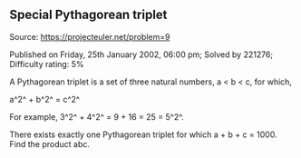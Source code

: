 Special Pythagorean triplet
---------------------------

Source: https://projecteuler.net/problem=9

Published on Friday, 25th January 2002, 06:00 pm; Solved by 221276;
Difficulty rating: 5%

A Pythagorean triplet is a set of three natural numbers, a \< b \< c,
for which,

a^2^ + b^2^ = c^2^

For example, 3^2^ + 4^2^ = 9 + 16 = 25 = 5^2^.

There exists exactly one Pythagorean triplet for which a + b + c =
1000.\
Find the product abc.
